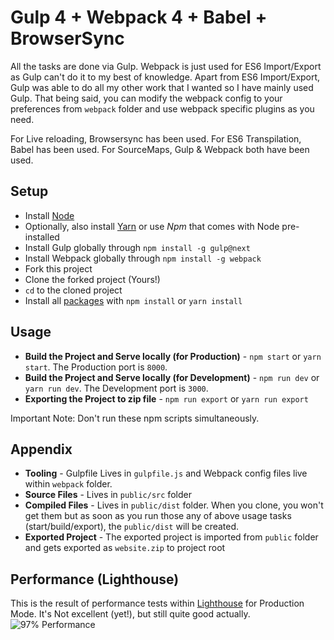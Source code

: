 # Gulp 4 + Webpack 4 + Babel + BrowserSync

All the tasks are done via Gulp. Webpack is just used for ES6 Import/Export as Gulp can't do it to my best of knowledge. Apart from ES6 Import/Export, Gulp was able to do all my other work that I wanted so I have mainly used Gulp. That being said, you can modify the webpack config to your preferences from `webpack` folder and use webpack specific plugins as you need.

For Live reloading, Browsersync has been used. For ES6 Transpilation, Babel has been used. For SourceMaps, Gulp & Webpack both have been used.

## Setup

- Install [Node](https://nodejs.org/)
- Optionally, also install [Yarn](https://yarnpkg.com/) or use *Npm* that comes with Node pre-installed
- Install Gulp globally through `npm install -g gulp@next`
- Install Webpack globally through `npm install -g webpack`
- Fork this project
- Clone the forked project (Yours!)
- `cd` to the cloned project
- Install all [packages](./package.json) with `npm install` or `yarn install`

## Usage

- **Build the Project and Serve locally (for Production)** - `npm start` or `yarn start`. The Production port is `8000`.
- **Build the Project and Serve locally (for Development)** - `npm run dev` or `yarn run dev`. The Development port is `3000`.
- **Exporting the Project to zip file** - `npm run export` or `yarn run export`

Important Note: Don't run these npm scripts simultaneously.

## Appendix

- **Tooling** - Gulpfile Lives in `gulpfile.js` and Webpack config files live within `webpack` folder.
- **Source Files** - Lives in `public/src` folder
- **Compiled Files** - Lives in `public/dist` folder. When you clone, you won't get them but as soon as you run those any of above usage tasks (start/build/export), the `public/dist` will be created.
- **Exported Project** - The exported project is imported from `public` folder and gets exported as `website.zip` to project root

## Performance (Lighthouse)

This is the result of performance tests within [Lighthouse](https://developers.google.com/web/tools/lighthouse/) for Production Mode. It's Not excellent (yet!), but still quite good actually.
![97% Performance][perf]

[perf]: https://i.imgur.com/c74m4u5.png
